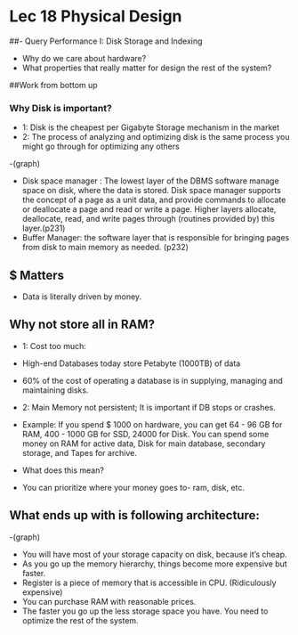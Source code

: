 
# Lec 18 Physical Design
##- Query Performance I: Disk Storage and Indexing
* Why do we care about hardware?
* What properties that really matter for design the rest of the system?

##Work from bottom up
### Why Disk is important? 
- 1: Disk is the cheapest per Gigabyte Storage mechanism in the market
- 2: The process of analyzing and optimizing disk is the same process you might go through for optimizing any others

-(graph)

- Disk space manager : The lowest layer of the DBMS software manage space on disk, where the data is stored. Disk space manager supports the concept of a page as a unit data, and provide commands to allocate or deallocate a page and read or write a page. Higher layers allocate, deallocate, read, and write pages through (routines provided by) this layer.(p231)
- Buffer Manager: the software layer that is responsible for bringing pages from disk to main memory as needed. (p232)

## $ Matters 
- Data is literally driven by money.
## Why not store all in RAM?
- 1: Cost too much:
- High-end Databases today store Petabyte (1000TB) of data
- 60% of the cost of operating a database is in supplying, managing and maintaining disks.
- 2: Main Memory not persistent; It is important if DB stops or crashes. 

- Example: If you spend $ 1000 on hardware, you can get 64 - 96 GB for RAM, 400 - 1000 GB for SSD, 24000 for Disk. 
You can spend some money on RAM for active data, Disk for main database, secondary storage, and Tapes for archive.
- What does this mean? 
- You can prioritize where your money goes to- ram, disk, etc.

## What ends up with is following architecture:

-(graph)

- You will have most of your storage capacity on disk, because it’s cheap.
- As you go up the memory hierarchy, things become more expensive but faster. 
- Register is a piece of memory that is accessible in CPU. (Ridiculously expensive)
- You can purchase RAM with reasonable prices.
- The faster you go up the less storage space you have. You need to optimize the rest of the system. 



